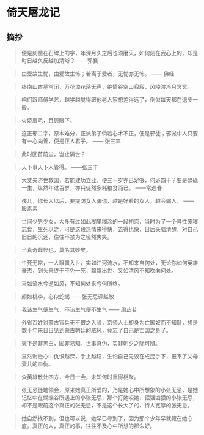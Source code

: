 # 倚天屠龙记

## 摘抄 

> 便是刻凿在石碑上的字，年深月久之后也须磨灭，如何刻在我心上的，却是时日越久反越加清晰？ ——郭襄

> 由爱故生忧，由爱故生怖；若离于爱者，无忧亦无怖。  —— 佛经

> 终南山古墓常闭，万花坳花落无声，绝情谷空山寂寂，风陵渡冷月冥冥。

> 咱们跟师傅学艺，越学越觉得跟他老人家想差得远了，倒似每天都在退步一般。

> 火烧眉毛，且顾眼下。

> 这正邪二字，原本难分，正派弟子倘若心术不正，便是邪徒；邪派中人只要有一心向善，便是正人君子。  —— 张三丰

> 此时回首前尘，岂止隔世？

> 天下事天下人管得。 ——张三丰

> 大丈夫济世救国，若能建功立业，便三十岁亦已足够，何必四十？要是碌碌一生，纵然年过百岁，亦只徒然多耗粮食而已。  ——常遇春

> 孩儿，你长大以后，要提防女人骗你，越是好看的女人，越会骗人。    —— 殷素素

> 世间少男少女，大多有过如此糊里糊涂的一段初恋，当时为了一个异性废寝忘食，生死以之，可是这段热情来得快，去得也快，日后头脑清醒，对自己旧日的沉迷，往往不禁为之哑然失笑。

> 当真奇哉怪也，莫名其妙矣。

> 生死无常，一人飘飘入世，实如江河流水，不知来自何处，无论你如何英雄豪杰，到头来终于不免一死，飘飘出世，又如清风不知吹向何处。

> 来如流水兮逝如风，不知何处来兮何所终。

> 颜如桃李，心似蛇蝎     ——张无忌评赵敏

> 我该生气便生气，不该生气便不生气      —— 周芷若

> 外省百姓对蒙古官兵无不恨之入骨，京师人士却身为亡国奴而不知耻，想是数十年来日日见到蒙古朝廷的威风，竟忘了自己是亡国之身了。

> 天下是非黑白，固非易知。世事真伪，实非朝夕之际可辨。

> 显然谢逊心中仇恨越深，手上越稳，生怕自己先毁在成昆手下，报不了父母妻儿的血仇。

> 众英雄散处四方，今日一会，未知何时重得相聚。

> 张无忌徒地领会，原来她真正所爱的，乃是她心中所想象的小张无忌，是她记忆中在蝴蝶谷所遇上的小张无忌，那个打她咬她，倔强凶狠的小张无忌，却不是眼前这个真正的张无忌，不是这个长大了的，待人宽厚的张无忌。

> 她自然找不到，但也可以说，她早已寻到了，因为那个少年早就藏在她心底。真正的人，真正的事，往往不及心中所想的那么好。